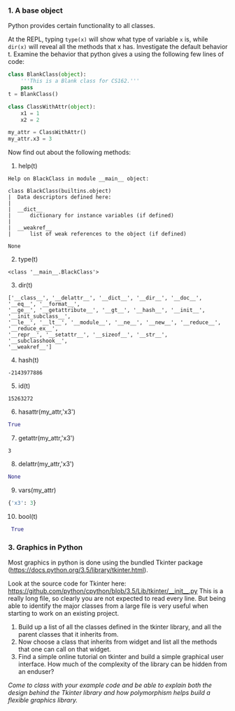 ### 1. A base object
Python provides certain functionality to all classes.


At the REPL, typing `type(x)` will show what type of variable `x` is, while `dir(x)` will reveal all the methods that x has.  Investigate the default behavior t.  Examine the behavior that python gives a using the following few lines of code:

```python
class BlankClass(object):
    '''This is a Blank class for CS162.'''
    pass
t = BlankClass()

class ClassWithAttr(object):
    x1 = 1
    x2 = 2

my_attr = ClassWithAttr()
my_attr.x3 = 3
```

Now find out about the following methods:
 1. help(t)
 ```
 Help on BlackClass in module __main__ object:

class BlackClass(builtins.object)
 |  Data descriptors defined here:
 |
 |  __dict__
 |      dictionary for instance variables (if defined)
 |
 |  __weakref__
 |      list of weak references to the object (if defined)        

None
 ```
 2. type(t)
 ```
 <class '__main__.BlackClass'>
 ```
 3. dir(t)
 ```
 ['__class__', '__delattr__', '__dict__', '__dir__', '__doc__', '__eq__', '__format__',
 '__ge__', '__getattribute__', '__gt__', '__hash__', '__init__', '__init_subclass__',
 '__le__', '__lt__', '__module__', '__ne__', '__new__', '__reduce__', '__reduce_ex__',
 '__repr__', '__setattr__', '__sizeof__', '__str__', '__subclasshook__', 
'__weakref__']
 ```
 4. hash(t)
 ```
 -2143977886
 ```
 5. id(t)
 ```
 15263272
 ```
 6. hasattr(my_attr,'x3')
 ```python
 True
 ```
 7. getattr(my_attr,'x3')
 ```
 3
 ```
 8. delattr(my_attr,'x3')
 ```python
 None
 ```
 9. vars(my_attr)
 ```python
 {'x3': 3}
 ```
10. bool(t)
```python
 True
 ```
 
 
 ### 3. Graphics in Python
Most graphics in python is done using the bundled Tkinter package (https://docs.python.org/3.5/library/tkinter.html).  

Look at the source code for Tkinter here:
https://github.com/python/cpython/blob/3.5/Lib/tkinter/__init__.py
This is a really long file, so clearly you are not expected to
read every line.  But being able to identify the major classes from a large
file is very useful when starting to work on an existing project.

1. Build up a list of all the classes defined in the tkinter library, and all
the parent classes that it inherits from.
2. Now choose a class that inherits from widget and list all the methods that
one can call on that widget.
3. Find a simple online tutorial on tkinter and build a simple graphical user
interface.  How much of the complexity of the library can be hidden from an
enduser?

*Come to class with your example code and be able to explain both the design
behind the Tkinter library and how polymorphism helps build a flexible graphics
library.*
